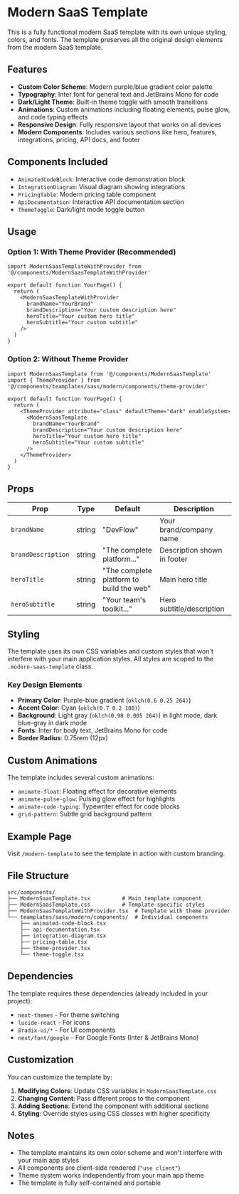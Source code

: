 # Modern SaaS Template

This is a fully functional modern SaaS template with its own unique styling, colors, and fonts. The template preserves all the original design elements from the modern SaaS template.

## Features

- **Custom Color Scheme**: Modern purple/blue gradient color palette
- **Typography**: Inter font for general text and JetBrains Mono for code
- **Dark/Light Theme**: Built-in theme toggle with smooth transitions
- **Animations**: Custom animations including floating elements, pulse glow, and code typing effects
- **Responsive Design**: Fully responsive layout that works on all devices
- **Modern Components**: Includes various sections like hero, features, integrations, pricing, API docs, and footer

## Components Included

- `AnimatedCodeBlock`: Interactive code demonstration block
- `IntegrationDiagram`: Visual diagram showing integrations
- `PricingTable`: Modern pricing table component
- `ApiDocumentation`: Interactive API documentation section
- `ThemeToggle`: Dark/light mode toggle button

## Usage

### Option 1: With Theme Provider (Recommended)

```tsx
import ModernSaasTemplateWithProvider from '@/components/ModernSaasTemplateWithProvider'

export default function YourPage() {
  return (
    <ModernSaasTemplateWithProvider 
      brandName="YourBrand"
      brandDescription="Your custom description here"
      heroTitle="Your custom hero title"
      heroSubtitle="Your custom subtitle"
    />
  )
}
```

### Option 2: Without Theme Provider

```tsx
import ModernSaasTemplate from '@/components/ModernSaasTemplate'
import { ThemeProvider } from '@/components/teamplates/sass/modern/components/theme-provider'

export default function YourPage() {
  return (
    <ThemeProvider attribute="class" defaultTheme="dark" enableSystem>
      <ModernSaasTemplate 
        brandName="YourBrand"
        brandDescription="Your custom description here"
        heroTitle="Your custom hero title"
        heroSubtitle="Your custom subtitle"
      />
    </ThemeProvider>
  )
}
```

## Props

| Prop | Type | Default | Description |
|------|------|---------|-------------|
| `brandName` | string | "DevFlow" | Your brand/company name |
| `brandDescription` | string | "The complete platform..." | Description shown in footer |
| `heroTitle` | string | "The complete platform to build the web" | Main hero title |
| `heroSubtitle` | string | "Your team's toolkit..." | Hero subtitle/description |

## Styling

The template uses its own CSS variables and custom styles that won't interfere with your main application styles. All styles are scoped to the `.modern-saas-template` class.

### Key Design Elements

- **Primary Color**: Purple-blue gradient (`oklch(0.6 0.25 264)`)
- **Accent Color**: Cyan (`oklch(0.7 0.2 180)`)
- **Background**: Light gray (`oklch(0.98 0.005 264)`) in light mode, dark blue-gray in dark mode
- **Fonts**: Inter for body text, JetBrains Mono for code
- **Border Radius**: 0.75rem (12px)

## Custom Animations

The template includes several custom animations:

- `animate-float`: Floating effect for decorative elements
- `animate-pulse-glow`: Pulsing glow effect for highlights
- `animate-code-typing`: Typewriter effect for code blocks
- `grid-pattern`: Subtle grid background pattern

## Example Page

Visit `/modern-template` to see the template in action with custom branding.

## File Structure

```
src/components/
├── ModernSaasTemplate.tsx          # Main template component
├── ModernSaasTemplate.css          # Template-specific styles
├── ModernSaasTemplateWithProvider.tsx  # Template with theme provider
└── teamplates/sass/modern/components/  # Individual components
    ├── animated-code-block.tsx
    ├── api-documentation.tsx
    ├── integration-diagram.tsx
    ├── pricing-table.tsx
    ├── theme-provider.tsx
    └── theme-toggle.tsx
```

## Dependencies

The template requires these dependencies (already included in your project):

- `next-themes` - For theme switching
- `lucide-react` - For icons
- `@radix-ui/*` - For UI components
- `next/font/google` - For Google Fonts (Inter & JetBrains Mono)

## Customization

You can customize the template by:

1. **Modifying Colors**: Update CSS variables in `ModernSaasTemplate.css`
2. **Changing Content**: Pass different props to the component
3. **Adding Sections**: Extend the component with additional sections
4. **Styling**: Override styles using CSS classes with higher specificity

## Notes

- The template maintains its own color scheme and won't interfere with your main app styles
- All components are client-side rendered (`"use client"`)
- Theme system works independently from your main app theme
- The template is fully self-contained and portable